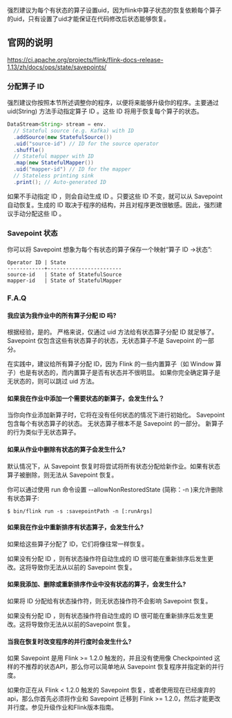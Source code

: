 
强烈建议为每个有状态的算子设置uid，因为flink中算子状态的恢复依赖每个算子的uid，只有设置了uid才能保证在代码修改后状态能够恢复。

## 官网的说明
https://ci.apache.org/projects/flink/flink-docs-release-1.13/zh/docs/ops/state/savepoints/

### 分配算子 ID
强烈建议你按照本节所述调整你的程序，以便将来能够升级你的程序。主要通过 uid(String) 方法手动指定算子 ID 。这些 ID 将用于恢复每个算子的状态。

```java
DataStream<String> stream = env.
  // Stateful source (e.g. Kafka) with ID
  .addSource(new StatefulSource())
  .uid("source-id") // ID for the source operator
  .shuffle()
  // Stateful mapper with ID
  .map(new StatefulMapper())
  .uid("mapper-id") // ID for the mapper
  // Stateless printing sink
  .print(); // Auto-generated ID
````

如果不手动指定 ID ，则会自动生成 ID 。只要这些 ID 不变，就可以从 Savepoint 自动恢复。生成的 ID 取决于程序的结构，并且对程序更改很敏感。因此，强烈建议手动分配这些 ID 。

### Savepoint 状态 
你可以将 Savepoint 想象为每个有状态的算子保存一个映射“算子 ID ->状态”:
```
Operator ID | State
------------+------------------------
source-id   | State of StatefulSource
mapper-id   | State of StatefulMapper
```

### F.A.Q
#### 我应该为我作业中的所有算子分配 ID 吗?
根据经验，是的。 严格来说，仅通过 uid 方法给有状态算子分配 ID 就足够了。Savepoint 仅包含这些有状态算子的状态，无状态算子不是 Savepoint 的一部分。

在实践中，建议给所有算子分配 ID，因为 Flink 的一些内置算子（如 Window 算子）也是有状态的，而内置算子是否有状态并不很明显。 如果你完全确定算子是无状态的，则可以跳过 uid 方法。

#### 如果我在作业中添加一个需要状态的新算子，会发生什么？
当你向作业添加新算子时，它将在没有任何状态的情况下进行初始化。 Savepoint 包含每个有状态算子的状态。 无状态算子根本不是 Savepoint 的一部分。 新算子的行为类似于无状态算子。

#### 如果从作业中删除有状态的算子会发生什么? 
默认情况下，从 Savepoint 恢复时将尝试将所有状态分配给新作业。如果有状态算子被删除，则无法从 Savepoint 恢复。

你可以通过使用 run 命令设置 --allowNonRestoredState (简称：-n )来允许删除有状态算子:
```
$ bin/flink run -s :savepointPath -n [:runArgs]
```

#### 如果我在作业中重新排序有状态算子，会发生什么?
如果给这些算子分配了 ID，它们将像往常一样恢复。

如果没有分配 ID ，则有状态操作符自动生成的 ID 很可能在重新排序后发生更改。这将导致你无法从以前的 Savepoint 恢复。

#### 如果我添加、删除或重新排序作业中没有状态的算子，会发生什么?
如果将 ID 分配给有状态操作符，则无状态操作符不会影响 Savepoint 恢复。

如果没有分配 ID ，则有状态操作符自动生成的 ID 很可能在重新排序后发生更改。这将导致你无法从以前的Savepoint 恢复。

#### 当我在恢复时改变程序的并行度时会发生什么? 
如果 Savepoint 是用 Flink >= 1.2.0 触发的，并且没有使用像 Checkpointed 这样的不推荐的状态API，那么你可以简单地从 Savepoint 恢复程序并指定新的并行度。

如果你正在从 Flink < 1.2.0 触发的 Savepoint 恢复，或者使用现在已经废弃的 api，那么你首先必须将作业和 Savepoint 迁移到 Flink >= 1.2.0，然后才能更改并行度。参见升级作业和Flink版本指南。





